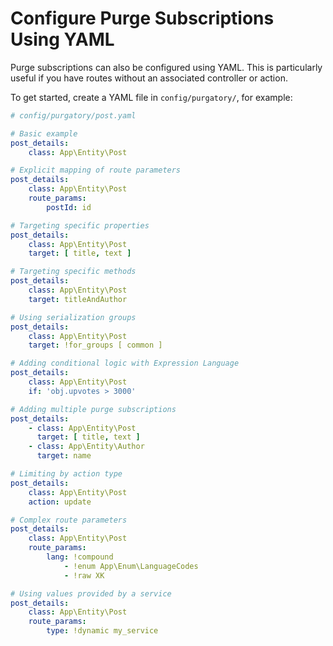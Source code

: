 # Configure Purge Subscriptions Using YAML

Purge subscriptions can also be configured using YAML. This is particularly useful if you have routes without an
associated controller or action.

To get started, create a YAML file in `config/purgatory/`, for example:

```yaml
# config/purgatory/post.yaml

# Basic example
post_details:
    class: App\Entity\Post

# Explicit mapping of route parameters
post_details:
    class: App\Entity\Post
    route_params:
        postId: id

# Targeting specific properties
post_details:
    class: App\Entity\Post
    target: [ title, text ]

# Targeting specific methods
post_details:
    class: App\Entity\Post
    target: titleAndAuthor

# Using serialization groups
post_details:
    class: App\Entity\Post
    target: !for_groups [ common ]

# Adding conditional logic with Expression Language
post_details:
    class: App\Entity\Post
    if: 'obj.upvotes > 3000'

# Adding multiple purge subscriptions
post_details:
    - class: App\Entity\Post
      target: [ title, text ]
    - class: App\Entity\Author
      target: name

# Limiting by action type
post_details:
    class: App\Entity\Post
    action: update

# Complex route parameters
post_details:
    class: App\Entity\Post
    route_params:
        lang: !compound
            - !enum App\Enum\LanguageCodes
            - !raw XK

# Using values provided by a service
post_details:
    class: App\Entity\Post
    route_params:
        type: !dynamic my_service
```
